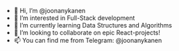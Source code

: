 - 👋 Hi, I’m @joonanykanen
- 👀 I’m interested in Full-Stack development
- 🌱 I’m currently learning Data Structures and Algorithms
- 💞️ I’m looking to collaborate on epic React-projects!
- 📫 You can find me from Telegram: @joonanykanen

<!---
joonanykanen/joonanykanen is a ✨ special ✨ repository because its `README.md` (this file) appears on your GitHub profile.
You can click the Preview link to take a look at your changes.
--->
